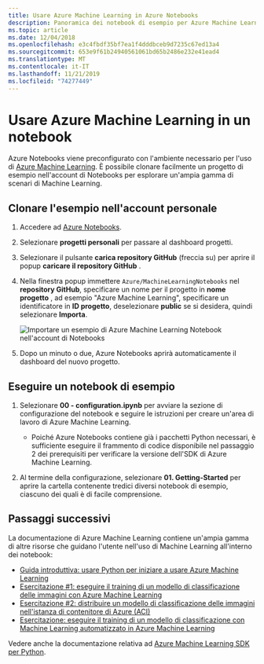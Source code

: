 ```yaml
---
title: Usare Azure Machine Learning in Azure Notebooks
description: Panoramica dei notebook di esempio per Azure Machine Learning che è possibile usare con Azure Notebooks.
ms.topic: article
ms.date: 12/04/2018
ms.openlocfilehash: e3c4fbdf35bf7ea1f4dddbceb9d7235c67ed13a4
ms.sourcegitcommit: 653e9f61b24940561061bd65b2486e232e41ead4
ms.translationtype: MT
ms.contentlocale: it-IT
ms.lasthandoff: 11/21/2019
ms.locfileid: "74277449"
---
```

# <a name="use-azure-machine-learning-in-a-notebook"></a>Usare Azure Machine Learning in un notebook

Azure Notebooks viene preconfigurato con l'ambiente necessario per l'uso di [Azure Machine Learning](/azure/machine-learning/service/). È possibile clonare facilmente un progetto di esempio nell'account di Notebooks per esplorare un'ampia gamma di scenari di Machine Learning.

## <a name="clone-the-sample-into-your-account"></a>Clonare l'esempio nell'account personale

1. Accedere ad [Azure Notebooks](https://notebooks.azure.com/).
1. Selezionare **progetti personali** per passare al dashboard progetti.
1. Selezionare il pulsante **carica repository GitHub** (freccia su) per aprire il popup **caricare il repository GitHub** .
1. Nella finestra popup immettere `Azure/MachineLearningNotebooks` nel **repository GitHub**, specificare un nome per il progetto in **nome progetto** , ad esempio "Azure Machine Learning", specificare un identificatore in **ID progetto**, deselezionare **public** se si desidera, quindi selezionare **Importa**.

    ![Importare un esempio di Azure Machine Learning Notebook nell'account di Notebooks](media/azureml-import-project.png)

1. Dopo un minuto o due, Azure Notebooks aprirà automaticamente il dashboard del nuovo progetto.

## <a name="run-a-sample-notebook"></a>Eseguire un notebook di esempio

1. Selezionare **00 - configuration.ipynb** per avviare la sezione di configurazione del notebook e seguire le istruzioni per creare un'area di lavoro di Azure Machine Learning.

    - Poiché Azure Notebooks contiene già i pacchetti Python necessari, è sufficiente eseguire il frammento di codice disponibile nel passaggio 2 dei prerequisiti per verificare la versione dell'SDK di Azure Machine Learning.

1. Al termine della configurazione, selezionare **01. Getting-Started** per aprire la cartella contenente tredici diversi notebook di esempio, ciascuno dei quali è di facile comprensione.

## <a name="next-steps"></a>Passaggi successivi

La documentazione di Azure Machine Learning contiene un'ampia gamma di altre risorse che guidano l'utente nell'uso di Machine Learning all'interno dei notebook:

- [Guida introduttiva: usare Python per iniziare a usare Azure Machine Learning](https://docs.microsoft.com/azure/machine-learning/service/quickstart-create-workspace-with-python)
- [Esercitazione #1: eseguire il training di un modello di classificazione delle immagini con Azure Machine Learning](https://docs.microsoft.com/azure/machine-learning/service/tutorial-train-models-with-aml)
- [Esercitazione #2: distribuire un modello di classificazione delle immagini nell'istanza di contenitore di Azure (ACI)](https://docs.microsoft.com/azure/machine-learning/service/tutorial-deploy-models-with-aml)
- [Esercitazione: eseguire il training di un modello di classificazione con Machine Learning automatizzato in Azure Machine Learning](https://docs.microsoft.com/azure/machine-learning/service/tutorial-auto-train-models)

Vedere anche la documentazione relativa ad [Azure Machine Learning SDK per Python](https://docs.microsoft.com/python/api/overview/azure/ml/intro?view=azure-ml-py).
